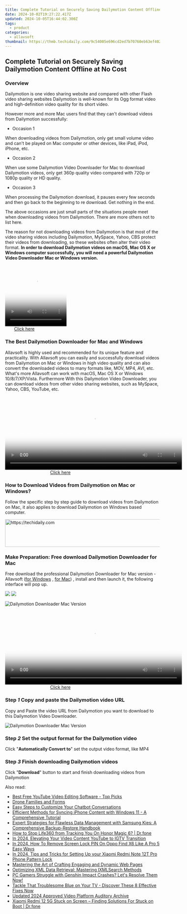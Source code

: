 ```yaml
---
title: Complete Tutorial on Securely Saving Dailymotion Content Offline at No Cost
date: 2024-10-02T19:27:22.417Z
updated: 2024-10-05T16:44:02.300Z
tags:
  - product
categories:
  - allavsoft
thumbnail: https://thmb.techidaily.com/9c54005e696cd2ed7b70760eb63ef402583a5567abcd354a24f074d4d0059be5.jpg
---
```


## Complete Tutorial on Securely Saving Dailymotion Content Offline at No Cost

### Overview

Dailymotion is one video sharing website and compared with other Flash video sharing websites Dailymotion is well-known for its Ogg format video and high-definition video quality for its short video.

However more and more Mac users find that they can't download videos from Dailymotion successfully:

* Occasion 1

When downloading videos from Dailymotion, only get small volume video and can't be played on Mac computer or other devices, like iPad, iPod, iPhone, etc.

* Occasion 2

When use some Dailymotion Video Downloader for Mac to download Dailymotion videos, only get 360p quality video compared with 720p or 1080p quality or HD quality.

* Occasion 3

When processing the Dailymotion download, it pauses every few seconds and then go back to the beginning to re download. Get nothing in the end.

The above occasions are just small parts of the situations people meet when downloading videos from Dailymotion. There are more others not to list here.

The reason for not downloading videos from Dailymotion is that most of the video sharing videos including Dailymotion, MySpace, Yahoo, CBS protect their videos from downloading, so these websites often alter their video format. **In order to download Dailymotion videos on macOS, Mac OS X or Windows computer successfully, you will need a powerful Dailymotion Video Downloader Mac or Windows version.**

<!-- affiliate ads begin -->
<span id="1328683">
					<video width="200" height="200" style="cursor:pointer"
           poster="//a.impactradius-go.com/display-clicktoplayimage/1328683.png"
           onclick="if(!this.playClicked){this.play();this.setAttribute('controls',true);this.playClicked=true;}">
	   <source src="//a.impactradius-go.com/display-ad/15852-1328683">
	   <img src="//a.impactradius-go.com/display-clicktoplayimage/1328683.png" style="border: none; height: 100%; width: 100%; object-fit: contain">
	</video>
	<div style="width:125px;text-align:center"><a href="javascript:window.open(decodeURIComponent('https%3A%2F%2Fthefitville.pxf.io%2Fc%2F5597632%2F1328683%2F15852'), '_blank');void(0);">Click here</a></div>
</span>
<img height="0" width="0" src="https://imp.pxf.io/i/5597632/1328683/15852" style="position:absolute;visibility:hidden;" border="0" />
<!-- affiliate ads end -->

### The Best Dailymotion Downloader for Mac and Windows

Allavsoft is highly used and recommended for its unique feature and practicality. With Allavsoft you can easily and successfully download videos from Dailymotion on Mac or Windows in high video quality and can also convert the downloaded videos to many formats like, MOV, MP4, AVI, etc. What's more Allavsoft can work with macOS, Mac OS X or Windows 10/8/7/XP/Vista. Furthermore With this Dailymotion Video Downloader, you can download videos from other video sharing websites, such as MySpace, Yahoo, CBS, YouTube, etc.

<!-- affiliate ads begin -->
<span id="1983552">
					<video width="576" height="240" style="cursor:pointer"
           poster="//a.impactradius-go.com/display-clicktoplayimage/1983552.png"
           onclick="if(!this.playClicked){this.play();this.setAttribute('controls',true);this.playClicked=true;}">
	   <source src="//a.impactradius-go.com/display-ad/22993-1983552">
	   <img src="//a.impactradius-go.com/display-clicktoplayimage/1983552.png" style="border: none; height: 100%; width: 100%; object-fit: contain">
	</video>
	<div style="width:360px;text-align:center"><a href="javascript:window.open(decodeURIComponent('https%3A%2F%2Fhomestyler.sjv.io%2Fc%2F5597632%2F1983552%2F22993'), '_blank');void(0);">Click here</a></div>
</span>
<img height="0" width="0" src="https://imp.pxf.io/i/5597632/1983552/22993" style="position:absolute;visibility:hidden;" border="0" />
<!-- affiliate ads end -->

### How to Download Videos from Dailymotion on Mac or Windows?

Follow the specific step by step guide to download videos from Dailymotion on Mac, it also applies to download Dailymotion on Windows based computer.

<!-- affiliate ads begin -->
<a href="https://appsumo.8odi.net/c/5597632/2043596/7443" target="_top" id="2043596">
  <img src="//a.impactradius-go.com/display-ad/7443-2043596" border="0" alt="https://techidaily.com" width="728" height="90"/>
</a>
<img height="0" width="0" src="https://appsumo.8odi.net/i/5597632/2043596/7443" style="position:absolute;visibility:hidden;" border="0" />
<!-- affiliate ads end -->

### Make Preparation: Free download Dailymotion Downloader for Mac

Free download the professional Dailymotion Downloader for Mac version - Allavsoft ([for Windows](https://tools.techidaily.com/allavsoft/products/) , [for Mac](https://tools.techidaily.com/allavsoft/products/)) , install and then launch it, the following interface will pop up.

[![](https://www.allavsoft.com/how-to/../images/how-to/free-download-win.jpg)](https://tools.techidaily.com/allavsoft/products/) [![](https://www.allavsoft.com/how-to/../images/how-to/free-download-mac.jpg)](https://tools.techidaily.com/allavsoft/products/)

![Dailymotion Downloader Mac Version](https://www.allavsoft.com/how-to/../images/allavsoft-mac/screen-shot-600.jpg)

<!-- affiliate ads begin -->
<span id="1982462">
					<video width="576" height="240" style="cursor:pointer"
           poster="//a.impactradius-go.com/display-clicktoplayimage/1982462.png"
           onclick="if(!this.playClicked){this.play();this.setAttribute('controls',true);this.playClicked=true;}">
	   <source src="//a.impactradius-go.com/display-ad/22993-1982462">
	   <img src="//a.impactradius-go.com/display-clicktoplayimage/1982462.png" style="border: none; height: 100%; width: 100%; object-fit: contain">
	</video>
	<div style="width:360px;text-align:center"><a href="javascript:window.open(decodeURIComponent('https%3A%2F%2Fhomestyler.sjv.io%2Fc%2F5597632%2F1982462%2F22993'), '_blank');void(0);">Click here</a></div>
</span>
<img height="0" width="0" src="https://imp.pxf.io/i/5597632/1982462/22993" style="position:absolute;visibility:hidden;" border="0" />
<!-- affiliate ads end -->

### Step _1_ Copy and paste the Dailymotion video URL

Copy and Paste the video URL from Dailymotion you want to download to this Dailymotion Video Downloader.

![Dailymotion Downloader Mac Version](https://www.allavsoft.com/how-to/../images/how-to/dailymotion-downloader-mac-windows/download-dailymotion-videos-on-mac.jpg)

### Step _2_ Set the output format for the Dailymotion video

Click "**Automatically Convert to**" set the output video format, like MP4

### Step _3_ Finish downloading Dailymotion videos

Click "**Download**" button to start and finish downloading videos from Dailymotion

<ins class="adsbygoogle"
     style="display:block"
     data-ad-format="autorelaxed"
     data-ad-client="ca-pub-7571918770474297"
     data-ad-slot="1223367746"></ins>

<ins class="adsbygoogle"
     style="display:block"
     data-ad-client="ca-pub-7571918770474297"
     data-ad-slot="8358498916"
     data-ad-format="auto"
     data-full-width-responsive="true"></ins>

<span class="atpl-alsoreadstyle">Also read:</span>
<div><ul>
<li><a href="https://fox-ssl.techidaily.com/best-free-youtube-video-editing-software-top-picks/"><u>Best Free YouTube Video Editing Software - Top Picks</u></a></li>
<li><a href="https://extra-tips.techidaily.com/drone-families-and-forms/"><u>Drone Families and Forms</u></a></li>
<li><a href="https://fox-ssl.techidaily.com/easy-steps-to-customize-your-chatbot-conversations/"><u>Easy Steps to Customize Your Chatbot Conversations</u></a></li>
<li><a href="https://fox-ssl.techidaily.com/efficient-methods-for-syncing-iphone-content-with-windows-11-a-comprehensive-tutorial/"><u>Efficient Methods for Syncing iPhone Content with Windows 11 - A Comprehensive Tutorial</u></a></li>
<li><a href="https://fox-ssl.techidaily.com/expert-strategies-for-flawless-data-management-with-samsung-kies-a-comprehensive-backup-restore-handbook/"><u>Expert Strategies for Flawless Data Management with Samsung Kies: A Comprehensive Backup-Restore Handbook</u></a></li>
<li><a href="https://change-location.techidaily.com/how-to-stop-life360-from-tracking-you-on-honor-magic-6-drfone-by-drfone-virtual-android/"><u>How to Stop Life360 from Tracking You On Honor Magic 6? | Dr.fone</u></a></li>
<li><a href="https://youtube-data.techidaily.com/24-elevating-your-video-content-youtube-to-igtv-transition/"><u>In 2024, Elevating Your Video Content YouTube to IGTV Transition</u></a></li>
<li><a href="https://easy-unlock-android.techidaily.com/in-2024-how-to-remove-screen-lock-pin-on-oppo-find-x6-like-a-pro-5-easy-ways-by-drfone-android/"><u>In 2024, How To Remove Screen Lock PIN On Oppo Find X6 Like A Pro 5 Easy Ways</u></a></li>
<li><a href="https://unlock-android.techidaily.com/in-2024-tips-and-tricks-for-setting-up-your-xiaomi-redmi-note-12t-pro-phone-pattern-lock-by-drfone-android/"><u>In 2024, Tips and Tricks for Setting Up your Xiaomi Redmi Note 12T Pro Phone Pattern Lock</u></a></li>
<li><a href="https://fox-ssl.techidaily.com/mastering-the-art-of-crafting-engaging-and-dynamic-web-pages/"><u>Mastering the Art of Crafting Engaging and Dynamic Web Pages</u></a></li>
<li><a href="https://fox-ssl.techidaily.com/optimizing-xml-data-retrieval-mastering-ixmlsearch-methods/"><u>Optimizing XML Data Retrieval: Mastering IXMLSearch Methods</u></a></li>
<li><a href="https://win-able.techidaily.com/1723002084091-pc-gamers-struggle-with-genshin-impact-crashes-lets-resolve-them-now/"><u>PC Gamers Struggle with Genshin Impact Crashes? Let's Resolve Them Now!</u></a></li>
<li><a href="https://tech-recovery.techidaily.com/1722853436770-tackle-that-troublesome-blue-on-your-tv-discover-these-8-effective-fixes-now/"><u>Tackle That Troublesome Blue on Your TV - Discover These 8 Effective Fixes Now</u></a></li>
<li><a href="https://sound-optimizing.techidaily.com/updated-2024-approved-video-platform-auditory-archive/"><u>Updated 2024 Approved Video Platform Auditory Archive</u></a></li>
<li><a href="https://howto.techidaily.com/xiaomi-redmi-12-5g-stuck-on-screen-finding-solutions-for-stuck-on-boot-drfone-by-drfone-fix-android-problems-fix-android-problems/"><u>Xiaomi Redmi 12 5G Stuck on Screen – Finding Solutions For Stuck on Boot | Dr.fone</u></a></li>
</ul></div>

